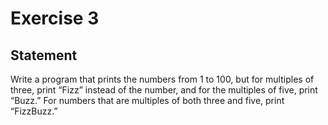 # Exercise 3

## Statement

Write a program that prints the numbers from 1 to 100, but for multiples of three, print “Fizz” instead of the number,
and for the multiples of five, print “Buzz.” For numbers that are multiples of both three and five, print “FizzBuzz.”